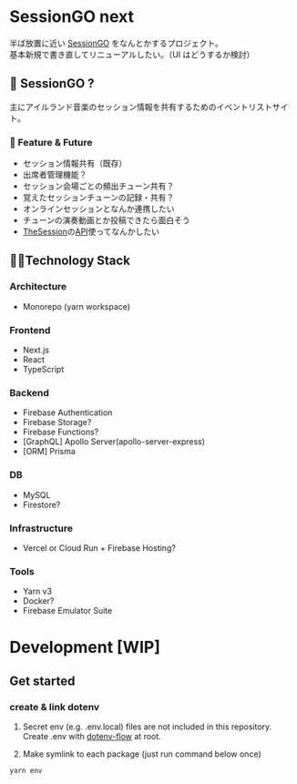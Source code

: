 # SessionGO next

半ば放置に近い [SessionGO](https://sessiongo.com) をなんとかするプロジェクト。  
基本新規で書き直してリニューアルしたい。（UI はどうするか検討）

## 🎻 SessionGO ?

主にアイルランド音楽のセッション情報を共有するためのイベントリストサイト。

### 💭 Feature & Future

- セッション情報共有（既存）
- 出席者管理機能？
- セッション会場ごとの頻出チューン共有？
- 覚えたセッションチューンの記録・共有？
- オンラインセッションとなんか連携したい
- チューンの演奏動画とか投稿できたら面白そう
- [TheSession](https://thesession.org/)の[API](https://thesession.org/api)使ってなんかしたい

## 👨‍💻Technology Stack

### Architecture

- Monorepo (yarn workspace)

### Frontend

- Next.js
- React
- TypeScript

### Backend

- Firebase Authentication
- Firebase Storage?
- Firebase Functions?
- [GraphQL] Apollo Server(apollo-server-express)
- [ORM] Prisma

### DB

- MySQL
- Firestore?

### Infrastructure

- Vercel or Cloud Run + Firebase Hosting?

### Tools

- Yarn v3
- Docker?
- Firebase Emulator Suite

# Development [WIP]

## Get started

### create & link dotenv

1. Secret env (e.g. .env.local) files are not included in this repository. Create .env with [dotenv-flow](https://github.com/kerimdzhanov/dotenv-flow) at root.

2. Make symlink to each package (just run command below once)

```
yarn env
```
